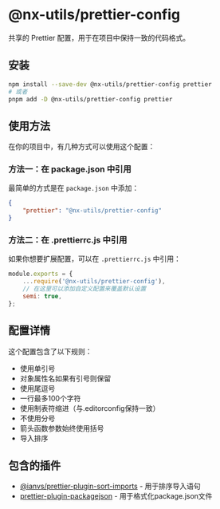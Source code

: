 # @nx-utils/prettier-config

共享的 Prettier 配置，用于在项目中保持一致的代码格式。

## 安装

```bash
npm install --save-dev @nx-utils/prettier-config prettier
# 或者
pnpm add -D @nx-utils/prettier-config prettier
```

## 使用方法

在你的项目中，有几种方式可以使用这个配置：

### 方法一：在 package.json 中引用

最简单的方式是在 `package.json` 中添加：

```json
{
	"prettier": "@nx-utils/prettier-config"
}
```

### 方法二：在 .prettierrc.js 中引用

如果你想要扩展配置，可以在 `.prettierrc.js` 中引用：

```js
module.exports = {
	...require('@nx-utils/prettier-config'),
	// 在这里可以添加自定义配置来覆盖默认设置
	semi: true,
};
```

## 配置详情

这个配置包含了以下规则：

- 使用单引号
- 对象属性名如果有引号则保留
- 使用尾逗号
- 一行最多100个字符
- 使用制表符缩进（与.editorconfig保持一致）
- 不使用分号
- 箭头函数参数始终使用括号
- 导入排序

## 包含的插件

- [@ianvs/prettier-plugin-sort-imports](https://github.com/ianvs/prettier-plugin-sort-imports) - 用于排序导入语句
- [prettier-plugin-packagejson](https://github.com/matzkoh/prettier-plugin-packagejson) - 用于格式化package.json文件
